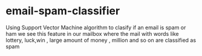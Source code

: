 # email-spam-classifier

Using Support Vector Machine algorithm to clasify if an email is spam or ham
we see this feature in our mailbox where the mail with words like  lottery, luck,win , large amount of money ,
million and so on are classified as spam

